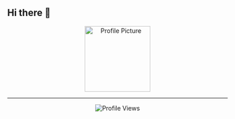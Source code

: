 ## Hi there 👋
<p align="center">
  <img src="https://avatars.githubusercontent.com/u/221260255?s=400&u=7d5f6cbd04f20bbf3d40914dd4a68924f09175c4&v=4" width="150" height="150" alt="Profile Picture">
 
</p>


---
<p align="center">
  <img src="https://komarev.com/ghpvc/?username=zx-arif&color=blue&style=flat" alt="Profile Views"/>
</p>
